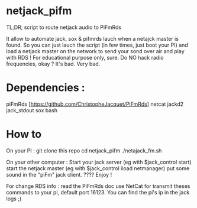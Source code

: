 # netjack_pifm
TL;DR; script to route netjack audio to PiFmRds

It allow to automate jack, sox & pifmrds lauch when a netajck master is found. So you can just lauch the script (in few times, just boot your PI) and load a netjack master on the network to send your sond over air and play with RDS !
For educational purpose only, sure. Do NO hack radio frequencies, okay ? It's bad. Very bad.

# Dependencies :
piFmRds [https://github.com/ChristopheJacquet/PiFmRds]
netcat
jackd2
jack_stdout
sox
bash

# How to
On your PI :
git clone this repo
cd netjack_pifm
./netajack_fm.sh

On your other computer :
Start your jack server (eg with $jack_control start)
start the netjack master (eg with $jack_control iload netmanager)
put some sound in the "piFm" jack client.
????
Enjoy !

For change RDS info :
read the PiFmRds doc
use NetCat for transmit theses commands to your pi, default port 16123. You can find the pi's ip in the jack logs ;)
